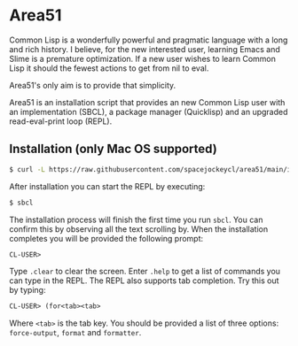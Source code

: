 # Area51

Common Lisp is a wonderfully powerful and pragmatic language with a long and
rich history. I believe, for the new interested user, learning Emacs and Slime
is a premature optimization. If a new user wishes to learn Common Lisp it 
should the fewest actions to get from  nil to eval.

Area51's only aim is to provide that simplicity.

Area51 is an installation script that provides an new Common Lisp user 
with an implementation (SBCL), a package manager (Quicklisp) and an upgraded
read-eval-print loop (REPL).

## Installation (only Mac OS supported)

```sh
$ curl -L https://raw.githubusercontent.com/spacejockeycl/area51/main/install.sh | bash
```

After installation you can start the REPL by executing:

```sh
$ sbcl
```

The installation process will finish the first time you run `sbcl`. You can
confirm this by observing all the text scrolling by. When the installation
completes you will be provided the following prompt:

```lisp
CL-USER>
```

Type `.clear` to clear the screen. Enter `.help` to get a list of commands you 
can type in the REPL. The REPL also supports tab completion. Try this out by 
typing:

```lisp
CL-USER> (for<tab><tab>
```

Where `<tab>` is the tab key. You should be provided a list of three options:
`force-output`, `format` and `formatter`.
